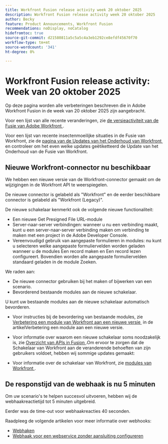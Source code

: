 ```yaml
---
title: Workfront Fusion release activity week 20 oktober 2025
description: Workfront Fusion release activity week 20 oktober 2025
author: Becky
feature: Product Announcements, Workfront Fusion
recommendations: noDisplay, noCatalog
hidefromtoc: true
source-git-commit: d21580811a5c5a5c4a3eb1292ce8efdf45670f70
workflow-type: tm+mt
source-wordcount: '341'
ht-degree: 0%

---
```


# Workfront Fusion release activity: Week van 20 oktober 2025

Op deze pagina worden alle verbeteringen beschreven die in Adobe Workfront Fusion in de week van 20 oktober 2025 zijn aangebracht.

Voor een lijst van alle recente veranderingen, zie [&#x200B; de versieactiviteit van de Fusie van Adobe Workfront &#x200B;](/help/workfront-fusion/fusion-product-releases/fusion-release-activity.md).

Voor een lijst van recente insectenmoeilijke situaties in de Fusie van Workfront, zie de [&#x200B; pagina van de Updates van het Onderhoud van Workfront &#x200B;](https://experienceleague.adobe.com/nl/docs/workfront-known-issues/releases/current-updates) en controleer om het even welke updates geëtiketteerd de Update van het Onderhoud van de Fusie van Workfront.


## Nieuwe Workfront-connector nu beschikbaar

We hebben een nieuwe versie van de Workfront-connector gemaakt om de wijzigingen in de Workfront API te weerspiegelen.

De nieuwe connector is gelabeld als &quot;Workfront&quot; en de eerder beschikbare connector is gelabeld als &quot;Workfront (Legacy)&quot;.

De nieuwe schakelaar kenmerkt ook de volgende nieuwe functionaliteit:

* Een nieuwe Get Presigned File URL-module
* Server-naar-server verbindingen: wanneer u nu een verbinding maakt, kunt u een server-naar-server verbinding maken om verbinding te maken met een project in de Adobe Developer Console.
* Vereenvoudigd gebruik van aangepaste formulieren in modules: nu kunt u selecteren welke aangepaste formuliervelden worden geladen wanneer u de modules Een record maken en Een record lezen configureert. Bovendien worden alle aangepaste formuliervelden standaard geladen in de module Zoeken.

We raden aan:

* De nieuwe connector gebruiken bij het maken of bijwerken van een scenario.
* Bevorderend bestaande modules aan de nieuwe schakelaar.

U kunt uw bestaande modules aan de nieuwe schakelaar automatisch bevorderen.

* Voor instructies bij de bevordering van bestaande modules, zie [&#x200B; Verbetering een module van Workfront aan een nieuwe versie &#x200B;](/help/workfront-fusion/manage-scenarios/update-module-to-new-version.md) in de artikelVerbetering een module aan een nieuwe versie.

* Voor informatie over waarom een nieuwe schakelaar soms noodzakelijk is, zie [&#x200B; Overzicht van APIs in Fusion &#x200B;](/help/workfront-fusion/get-started-with-fusion/understand-fusion/api-overview.md).Om ervoor te zorgen dat de Schakelaar van Workfront aan de veranderende behoeften van zijn gebruikers voldoet, hebben wij sommige updates gemaakt:

* Voor informatie over de schakelaar van Workfront, zie [&#x200B; modules van Workfront &#x200B;](/help/workfront-fusion/references/apps-and-modules/adobe-connectors/workfront-modules.md).




## De responstijd van de webhaak is nu 5 minuten

Om uw scenario&#39;s te helpen succesvol uitvoeren, hebben wij de webhaakreactietijd tot 5 minuten uitgebreid.

Eerder was de time-out voor webhaakreacties 40 seconden.

Raadpleeg de volgende artikelen voor meer informatie over webhooks:

* [Webhaken](/help/workfront-fusion/references/apps-and-modules/universal-connectors/webhooks-updated.md)
* [Webhaak voor een webservice zonder aansluiting configureren](/help/workfront-fusion/create-scenarios/add-modules/receive-a-webhook-from-a-web-service.md)



